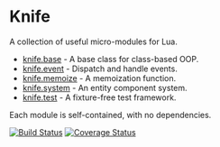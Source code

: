 # Knife

A collection of useful micro-modules for Lua.

 * [knife.base](readme/base.md) - A base class for class-based OOP.
 * [knife.event](readme/event.md) - Dispatch and handle events.
 * [knife.memoize](readme/memoize.md) - A memoization function.
 * [knife.system](readme/system.md) - An entity component system.
 * [knife.test](readme/test.md) - A fixture-free test framework.


Each module is self-contained, with no dependencies.

[![Build Status](https://travis-ci.org/airstruck/knife.svg)](https://travis-ci.org/airstruck/knife) [![Coverage Status](https://coveralls.io/repos/airstruck/knife/badge.svg)](https://coveralls.io/r/airstruck/knife)


